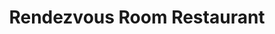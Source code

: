 ---
title: "Rendezvous Room Restaurant"
address: "Mc Eniff Skylon Hotel, Upper Drumcondra Road, Dublin City Area North, Co. Dublin, Dublin 9"
tel: "+353 (0)18 37 9121"
county: "Dublin"
category: "Seafood Restaurants"
type: "Content"
lat: "53.372718811035156"
lng: "-6.2533674240112305"
---